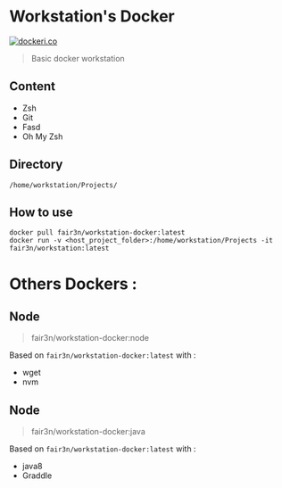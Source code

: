 # Workstation's Docker

[![dockeri.co](https://dockeri.co/image/fair3n/workstation)](https://hub.docker.com/r/fair3n/workstation)

> Basic docker workstation 

## Content

* Zsh
* Git
* Fasd
* Oh My Zsh

## Directory 

```
/home/workstation/Projects/
```

## How to use 

```
docker pull fair3n/workstation-docker:latest
docker run -v <host_project_folder>:/home/workstation/Projects -it fair3n/workstation:latest
```

# Others Dockers : 

## Node

> fair3n/workstation-docker:node

Based on `fair3n/workstation-docker:latest` with : 
* wget
* nvm

## Node

> fair3n/workstation-docker:java

Based on `fair3n/workstation-docker:latest` with : 
* java8
* Graddle

